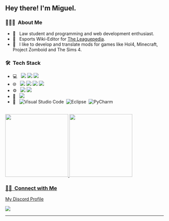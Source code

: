 <h2> Hey there! I'm Miguel.</h2>

<h3> 👨🏻‍💻 &nbsp;About Me </h3>

- 🤔 &nbsp; Law student and programming and web development enthusiast.
- 💼 &nbsp; Esports Wiki-Editor for [The Leaguepedia](https://lol.fandom.com/wiki/Leaguepedia:Community/Contact).
- 💭 &nbsp; I like to develop and translate mods for games like HoI4, Minecraft, Project Zomboid and The Sims 4.

<h3> 🛠 &nbsp;Tech Stack</h3>

- 💻 &nbsp; <img src="https://img.shields.io/badge/python%20-%2314354C.svg?&style=for-the-badge&logo=python&logoColor=white"/> <img src="https://img.shields.io/badge/c++%20-%2300599C.svg?&style=for-the-badge&logo=c%2B%2B&ogoColor=white"/> <img src="https://img.shields.io/badge/c%23%20-%23239120.svg?&style=for-the-badge&logo=c-sharp&logoColor=white"/>
- 🌐 &nbsp; <img src="https://img.shields.io/badge/html5%20-%23E34F26.svg?&style=for-the-badge&logo=html5&logoColor=white"/> <img src="https://img.shields.io/badge/css3%20-%231572B6.svg?&style=for-the-badge&logo=css3&logoColor=white"/> <img src="https://img.shields.io/badge/javascript%20-%23323330.svg?&style=for-the-badge&logo=javascript&logoColor=%23F7DF1E"/> <img src="https://img.shields.io/badge/node.js%20-%2343853D.svg?&style=for-the-badge&logo=node.js&logoColor=white"/>
- ⚙️ &nbsp;
  <img src="https://img.shields.io/badge/git%20-%23F05033.svg?&style=for-the-badge&logo=git&logoColor=white"/> <img src="https://img.shields.io/badge/github%20-%23121011.svg?&style=for-the-badge&logo=github&logoColor=white"/>
- 🎨 &nbsp; <img src="https://img.shields.io/badge/adobe%20photoshop%20-%2331A8FF.svg?&style=for-the-badge&logo=adobe%20photoshop&logoColor=white"/>
- 📝 &nbsp; ![Visual Studio Code](https://img.shields.io/badge/Visual%20Studio%20Code-0078d7.svg?style=for-the-badge&logo=visual-studio-code&logoColor=white)&nbsp; ![Eclipse](https://img.shields.io/badge/Eclipse-FE7A16.svg?style=for-the-badge&logo=Eclipse&logoColor=white)&nbsp;
![PyCharm](https://img.shields.io/badge/pycharm-143?style=for-the-badge&logo=pycharm&logoColor=black&color=black&labelColor=green)&nbsp;



<br/>

<a href="https://github.com/aariiz">
  <img height="200em" src="https://github-readme-stats.vercel.app/api?username=aariiz&theme=dark&show_icons=true" />
  <img height="200em" src="https://github-readme-stats.vercel.app/api/top-langs/?username=Aariiz&theme=dark&&langs_count=8" />
<br/>

<h3> 🤝🏻 &nbsp;Connect with Me </h3>

My Discord Profile

<a href="https://discordapp.com/users/888122029562269747/">
  <img src="https://discord.c99.nl/widget/theme-1/888122029562269747.png" />
</a>

------
